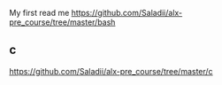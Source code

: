 My first read me
https://github.com/Saladii/alx-pre_course/tree/master/bash
## c
https://github.com/Saladii/alx-pre_course/tree/master/c
